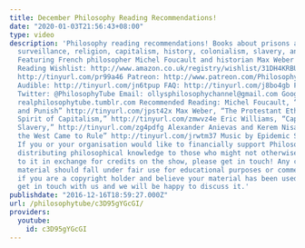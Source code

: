 ```yaml
---
title: December Philosophy Reading Recommendations!
date: "2020-01-03T21:56:43+08:00"
type: video
description: 'Philosophy reading recommendations! Books about prisons and government
  surveillance, religion, capitalism, history, colonialism, slavery, and economics!
  Featuring French philosopher Michel Foucault and historian Max Weber! My Amazon
  Reading Wishlist: http://www.amazon.co.uk/registry/wishlist/31DH4KRBUP9O2 Subscribe!
  http://tinyurl.com/pr99a46 Patreon: http://www.patreon.com/PhilosophyTube Paypal.me/PhilosophyTube
  Audible: http://tinyurl.com/jn6tpup FAQ: http://tinyurl.com/j8bo4gb Facebook: http://tinyurl.com/jgjek5w
  Twitter: @PhilosophyTube Email: ollysphilosophychannel@gmail.com Google+: google.com/+thephilosophytube
  realphilosophytube.tumblr.com Recommended Reading: Michel Foucault, “Discipline
  and Punish” http://tinyurl.com/jpst42x Max Weber, “The Protestant Ethic and the
  Spirit of Capitalism,” http://tinyurl.com/zmwvz4e Eric Williams, “Capitalism and
  Slavery,” http://tinyurl.com/zg4pdfg Alexander Anievas and Kerem Nisanciogolu, “How
  the West Came to Rule” http://tinyurl.com/jrwtm37 Music by Epidemic Sound (Epidemicsound.com)
  If you or your organisation would like to financially support Philosophy Tube in
  distributing philosophical knowledge to those who might not otherwise have access
  to it in exchange for credits on the show, please get in touch! Any copyrighted
  material should fall under fair use for educational purposes or commentary, but
  if you are a copyright holder and believe your material has been used unfairly please
  get in touch with us and we will be happy to discuss it.'
publishdate: "2016-12-16T18:59:27.000Z"
url: /philosophytube/c3D95gYGcGI/
providers:
  youtube:
    id: c3D95gYGcGI
---
```

